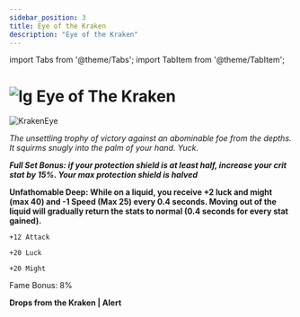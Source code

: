 ```yaml
---
sidebar_position: 3
title: Eye of the Kraken
description: "Eye of the Kraken"
---
```


import Tabs from '@theme/Tabs';
import TabItem from '@theme/TabItem';

# ![lg](https://media.discordapp.net/attachments/1118235017550778448/1152808711153262622/Legendary_Bag.png?width=67&height=67) Eye of The Kraken

![KrakenEye](https://media.discordapp.net/attachments/1153114028852396122/1160387875129544814/Eye_Of_The_Kraken.png?ex=65347a6c&is=6522056c&hm=e0c51bb61ec459cb3b162f9576b19d9734e379f42bd880f67f0e15f088109856&=&width=130&height=1300)

<i>The unsettling trophy of victory against an abominable foe from the depths. It squirms snugly into the palm of your hand. Yuck.</i>

***Full Set Bonus: if your protection shield is at least half, increase your crit stat by 15%. Your max protection shield is halved***

**Unfathomable Deep: While on a liquid, you receive +2 luck and might (max 40) and -1 Speed (Max 25) every 0.4 seconds. Moving out of the liquid will gradually return the stats to normal (0.4 seconds for every stat gained).**


    +12 Attack
    
    +20 Luck
    
    +20 Might
    
Fame Bonus: 8%


**Drops from the Kraken | Alert** 
